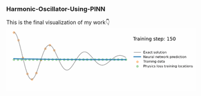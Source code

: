 ### Harmonic-Oscillator-Using-PINN
This is the final visualization of my work👇
![](https://github.com/techwizi/Harmonic-Oscillator-Using-PINN/blob/main/pinn.gif)

